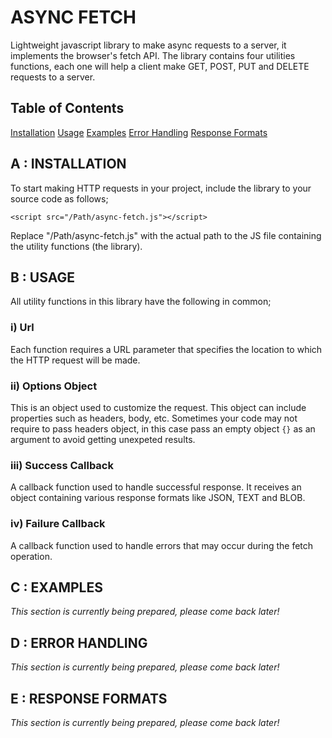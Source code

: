 # ASYNC FETCH
Lightweight javascript library to make async requests to a server, it implements the browser's fetch API.
The library contains four utilities functions, each one will help a client make GET, POST, PUT and DELETE requests to a server.

## Table of Contents
[Installation](#a--installation)
[Usage](#b--usage)
[Examples](#c--examples)
[Error Handling](#d--error-handling)
[Response Formats](#e--response-formats)

## A : INSTALLATION
To start making HTTP requests in your project, include the library to your source code as follows;

```
<script src="/Path/async-fetch.js"></script>
```

Replace "/Path/async-fetch.js" with the actual path to the JS file containing the utility functions (the library).

## B : USAGE
All utility functions in this library have the following in common;

### i) Url
Each function requires a URL parameter that specifies the location to which the HTTP request will be made.

### ii) Options Object
This is an object used to customize the request. This object can include properties such as headers, body, etc.
Sometimes your code may not require to pass headers object, in this case pass an empty object `{}` as an argument to avoid getting unexpeted results.

### iii) Success Callback
A callback function used to handle successful response. It receives an object containing various response formats like JSON, TEXT and BLOB.

### iv) Failure Callback
A callback function used to handle errors that may occur during the fetch operation.

## C : EXAMPLES
_This section is currently being prepared, please come back later!_

## D : ERROR HANDLING
_This section is currently being prepared, please come back later!_

## E : RESPONSE FORMATS
_This section is currently being prepared, please come back later!_